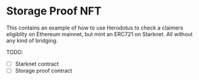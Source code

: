 # Storage Proof NFT

This contains an example of how to use Herodotus to check a claimers eligiblity on Ethereum mainnet, but mint an ERC721 on Starknet. All without any kind of bridging.

TODO:
- [ ] Starknet contract
- [ ] Storage proof contract
